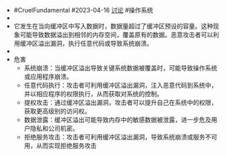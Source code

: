 - #CruelFundamental #2023-04-16 [讨论](https://github.com/CYZH1307/CruelFundamental/tree/main/homework/202304/16) #操作系统
-
- 它发生在当向缓冲区中写入数据时，数据量超过了缓冲区预设的容量。这种现象可能导致数据溢出到相邻的内存空间，覆盖原有的数据。恶意攻击者可以利用缓冲区溢出漏洞，执行任意代码或导致系统崩溃。
-
- 危害
	- 系统崩溃：当缓冲区溢出导致关键系统数据被覆盖时，可能导致操作系统或应用程序崩溃。
	- 任意代码执行：攻击者可利用缓冲区溢出漏洞，注入恶意代码到系统中，并以相应程序的权限执行，从而获取对系统的控制。
	- 提权攻击：通过缓冲区溢出漏洞，攻击者可以提升自己在系统中的权限，获取更高级别的访问权。
	- 数据泄露：缓冲区溢出可能导致内存中的敏感数据被泄露，进一步危及用户隐私和公司机密。
	- 拒绝服务攻击：攻击者可利用缓冲区溢出漏洞，导致系统崩溃或服务不可用，从而实现拒绝服务攻击